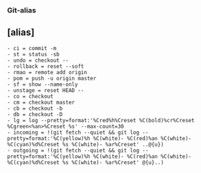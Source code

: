### Git-alias

## [alias]
	- ci = commit -m
	- st = status -sb
	- undo = checkout --
	- rollback = reset --soft 
	- rmao = remote add origin
	- pom = push -u origin master
	- sf = show --name-only
	- unstage = reset HEAD --
	- co = checkout
	- cm = checkout master
	- cb = checkout -b
	- db = checkout -D 
	- lg = log --pretty=format:'%Cred%h%Creset %C(bold)%cr%Creset %Cgreen<%an>%Creset %s' --max-count=30
	- incoming = !(git fetch --quiet && git log --pretty=format:'%C(yellow)%h %C(white)- %C(red)%an %C(white)- %C(cyan)%d%Creset %s %C(white)- %ar%Creset' ..@{u})
	- outgoing = !(git fetch --quiet && git log --pretty=format:'%C(yellow)%h %C(white)- %C(red)%an %C(white)- %C(cyan)%d%Creset %s %C(white)- %ar%Creset' @{u}..)
